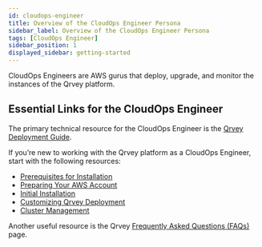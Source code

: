 ```yaml
---
id: cloudops-engineer
title: Overview of the CloudOps Engineer Persona
sidebar_label: Overview of the CloudOps Engineer Persona
tags: [CloudOps Engineer]
sidebar_position: 1
displayed_sidebar: getting-started
---
```


CloudOps Engineers are AWS gurus that deploy, upgrade, and monitor the instances of the Qrvey platform.

## Essential Links for the CloudOps Engineer
The primary technical resource for the CloudOps Engineer is the [Qrvey Deployment Guide](../deployment/introduction-to-deployment.md). 

If you’re new to working with the Qrvey platform as a CloudOps Engineer, start with the following resources:
* [Prerequisites for Installation](../deployment/prerequisites-for-installation.md)
* [Preparing Your AWS Account](../deployment/preparing-AWS-account.md)
* [Initial Installation](../deployment/04-Installing%20the%20Qrvey%20platform/initial-installation.md)
* [Customizing Qrvey Deployment](../deployment/customizing-qrvey-deployment.md)
* [Cluster Management](../deployment/06-Managing%20the%20Qrvey%20Platform/manage-aws-elasticsearch.md)

Another useful resource is the Qrvey [Frequently Asked Questions (FAQs)](../getting-started/faqs.md) page. 